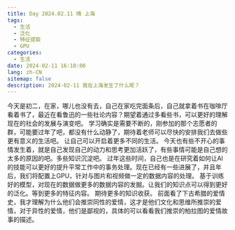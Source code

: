 ```yaml
---
title: Day 2024.02.11 晴 上海
tags:
  - 生活
  - 泛化
  - 特征提取
  - GPU
categories:
  - 生活
date: 2024-02-11 16:10:00
lang: zh-CN
sitemap: false
description: 2024-02-11 我在上海发生了什么呢？
---
```

今天是初二，在家，哪儿也没有去，自己在家吃完面条后，自己就拿着书在咖啡厅看着书了，最近在看鲁迅的一些社论内容？期望着通过多看些书，可以更好的理解现在的社会的发展与演变吧。
学习确实是需要不断的，刚参加的那个志愿者的群，可能要过年了吧，都没有什么动静了，期待着老师可以尽快的安排我们去做些更有意义的生活吧。
让自己可以开启着更多不同的生活。
今天也有些不开心的事情发生着，就是自己发现自己的动力和思考更加活跃了，有些事情可能是自己想的太多的原因的吧。多些知识沉淀吧。
过年这些时间，自己也是在研究着如何让AI的技能可以更好的提升平常工作中的事务处理。现在已经有一些进展了，并且年后，我们将配置上GPU，针对与图片和视频做一定的数据内容的处理。
基于训练好的模型，对现在的数据做更多的数据内容的发掘。让我们的知识点可以得到更好的泛化。等到更多的特征内容。
期待更多的知识收获。
前面看了下古希腊的爱情史，我才理解为什么他们会推崇同性的爱情，这才是他们文化和思维所推崇的爱情，对于异性的爱情，他们是鄙视的，具体的可以看看我们推崇的柏拉图的爱情故事的描述。
